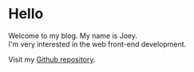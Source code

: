 # Hello

Welcome to my blog. My name is Joey.<br>
I'm very interested in the web front-end development.

Visit my [Github repository](https://github.com/jsephora/zeraora).
